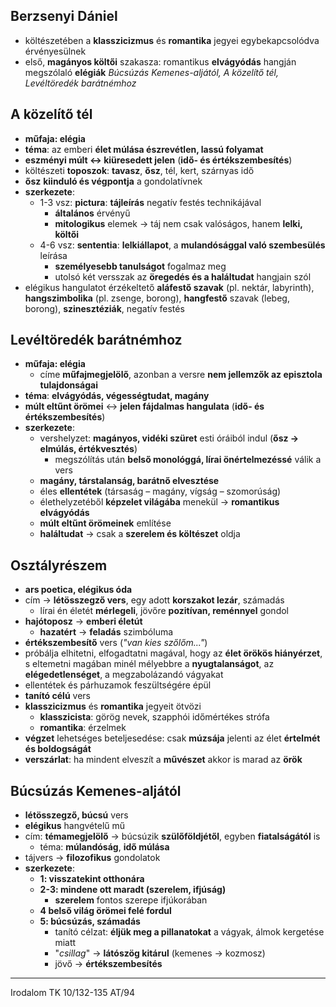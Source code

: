 ## Berzsenyi Dániel
- költészetében a **klasszicizmus** és **romantika** jegyei egybekapcsolódva érvényesülnek
- első, **magányos költői** szakasza: romantikus **elvágyódás** hangján megszólaló **elégiák**
		*Búcsúzás Kemenes-aljától, A közelítő tél, Levéltöredék barátnémhoz*
## A közelítő tél
- **műfaja: elégia**
- **téma**: az emberi **élet múlása észrevétlen, lassú folyamat**
- **eszményi múlt <-> kiüresedett jelen** (**idő- és értékszembesítés**)
- költészeti **toposzok**: **tavasz**, **ősz**, tél, kert, szárnyas idő
- **ősz** **kiinduló és végpontja** a gondolatívnek
- **szerkezete**:
	- 1-3 vsz: **pictura**: **tájleírás** negatív festés technikájával
		- **általános** érvényű
		- **mitologikus** elemek -> táj nem csak valóságos, hanem **lelki, költői**
	- 4-6 vsz: **sententia**: **lelkiállapot**, a **mulandósággal való szembesülés** leírása
		- **személyesebb tanulságot** fogalmaz meg
		- utolsó két versszak az **öregedés és a haláltudat** hangjain szól
- elégikus hangulatot érzékeltető **aláfestő szavak** (pl. nektár, labyrinth), **hangszimbolika** (pl. zsenge, borong), **hangfestő** szavak (lebeg, borong), **szinesztéziák**, negatív festés
## Levéltöredék barátnémhoz
- **műfaja: elégia**
	- címe **műfajmegjelölő**, azonban a versre **nem jellemzők az episztola tulajdonságai**
- **téma**: **elvágyódás, végességtudat, magány**
- **múlt eltűnt örömei** <-> **jelen fájdalmas hangulata** (**idő- és értékszembesítés**)
- **szerkezete**:
	- vershelyzet: **magányos, vidéki szüret** esti óráiból indul (**ősz -> elmúlás, értékvesztés**)
		- megszólítás után **belső monológgá, lírai önértelmezéssé** válik a vers
	- **magány, társtalanság, barátnő elvesztése**
	- éles **ellentétek** (társaság – magány, vígság – szomorúság)
	- élethelyzetéből **képzelet világába** menekül -> **romantikus elvágyódás**
	- **múlt eltűnt örömeinek** említése
	- **haláltudat** -> csak a **szerelem és költészet** oldja
## Osztályrészem
- **ars poetica, elégikus óda**
- cím -> **létösszegző vers**, egy adott **korszakot lezár**, számadás
	- lírai én életét **mérlegeli**, jövőre **pozitívan, reménnyel** gondol
- **hajótoposz** -> **emberi életút**
	- **hazatért** -> **feladás** szimbóluma
- **értékszembesítő** vers (*"van kies szőlőm..."*)
- próbálja elhitetni, elfogadtatni magával, hogy az **élet örökös hiányérzet**, s eltemetni magában minél mélyebbre a **nyugtalanságot**, az **elégedetlenséget**, a megzabolázandó vágyakat
- ellentétek és párhuzamok feszültségére épül
- **tanító célú** vers
- **klasszicizmus** és **romantika** jegyeit ötvözi
	- **klasszicista**: görög nevek, szapphói időmértékes strófa
	- **romantika**: érzelmek
- **végzet** lehetséges beteljesedése: csak **múzsája** jelenti az élet **értelmét és boldogságát**
- **verszárlat**: ha mindent elveszít a **művészet** akkor is marad az **örök**
## Búcsúzás Kemenes-aljától
 - **létösszegző, búcsú** vers
 - **elégikus** hangvételű mű
 - cím: **témamegjelölő** -> búcsúzik **szülőföldjétől**, egyben **fiatalságától** is
	 - téma: **múlandóság**, **idő múlása**
 - tájvers -> **filozofikus** gondolatok
 - **szerkezete**:
	 - **1: visszatekint otthonára**
	 - **2-3: mindene ott maradt (szerelem, ifjúság)**
		 - **szerelem** fontos szerepe ifjúkorában
	 - **4 belső világ örömei felé fordul**
	 - **5: búcsúzás, számadás**
		 - tanító célzat: **éljük meg a pillanatokat** a vágyak, álmok kergetése miatt
		 - "*csillag*" -> **látószög kitárul** (kemenes -> kozmosz)
		 - jövő -> **értékszembesítés**
---
Irodalom TK 10/132-135
AT/94